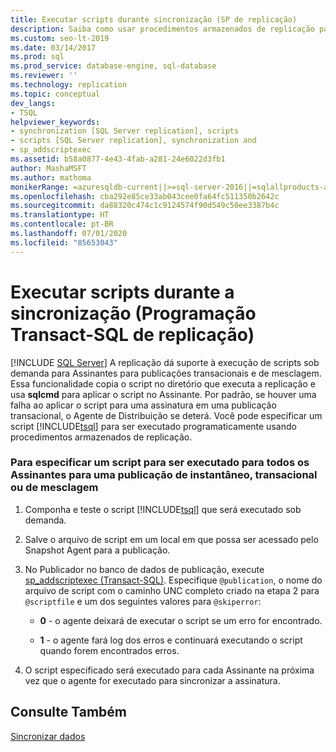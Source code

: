 ```yaml
---
title: Executar scripts durante sincronização (SP de replicação)
description: Saiba como usar procedimentos armazenados de replicação para executar scripts sob demanda durante o processo de sincronização de uma publicação transacional ou de mesclagem.
ms.custom: seo-lt-2019
ms.date: 03/14/2017
ms.prod: sql
ms.prod_service: database-engine, sql-database
ms.reviewer: ''
ms.technology: replication
ms.topic: conceptual
dev_langs:
- TSQL
helpviewer_keywords:
- synchronization [SQL Server replication], scripts
- scripts [SQL Server replication], synchronization and
- sp_addscriptexec
ms.assetid: b58a0877-4e43-4fab-a281-24e6022d3fb1
author: MashaMSFT
ms.author: mathoma
monikerRange: =azuresqldb-current||>=sql-server-2016||=sqlallproducts-allversions||>=sql-server-linux-2017||=azuresqldb-mi-current
ms.openlocfilehash: cba292e85ce33ab043cee0fa64fc511350b2642c
ms.sourcegitcommit: da88320c474c1c9124574f90d549c50ee3387b4c
ms.translationtype: HT
ms.contentlocale: pt-BR
ms.lasthandoff: 07/01/2020
ms.locfileid: "85653043"
---
```

# <a name="execute-scripts-during-synchronization-replication-transact-sql-programming"></a>Executar scripts durante a sincronização (Programação Transact-SQL de replicação)
 [!INCLUDE [SQL Server](../../includes/applies-to-version/sqlserver.md)]
  A replicação dá suporte à execução de scripts sob demanda para Assinantes para publicações transacionais e de mesclagem. Essa funcionalidade copia o script no diretório que executa a replicação e usa **sqlcmd** para aplicar o script no Assinante. Por padrão, se houver uma falha ao aplicar o script para uma assinatura em uma publicação transacional, o Agente de Distribuição se deterá. Você pode especificar um script [!INCLUDE[tsql](../../includes/tsql-md.md)] para ser executado programaticamente usando procedimentos armazenados de replicação.  
  
### <a name="to-specify-a-script-to-run-for-all-subscribers-to-a-snapshot-transactional-or-merge-publication"></a>Para especificar um script para ser executado para todos os Assinantes para uma publicação de instantâneo, transacional ou de mesclagem  
  
1.  Componha e teste o script [!INCLUDE[tsql](../../includes/tsql-md.md)] que será executado sob demanda.  
  
2.  Salve o arquivo de script em um local em que possa ser acessado pelo Snapshot Agent para a publicação.  
  
3.  No Publicador no banco de dados de publicação, execute [sp_addscriptexec &#40;Transact-SQL&#41;](../../relational-databases/system-stored-procedures/sp-addscriptexec-transact-sql.md). Especifique `@publication`, o nome do arquivo de script com o caminho UNC completo criado na etapa 2 para `@scriptfile` e um dos seguintes valores para `@skiperror`:  
  
    -   **0** - o agente deixará de executar o script se um erro for encontrado.  
  
    -   **1** - o agente fará log dos erros e continuará executando o script quando forem encontrados erros.  
  
4.  O script especificado será executado para cada Assinante na próxima vez que o agente for executado para sincronizar a assinatura.  
  
## <a name="see-also"></a>Consulte Também  
 [Sincronizar dados](../../relational-databases/replication/synchronize-data.md)  
  
  
